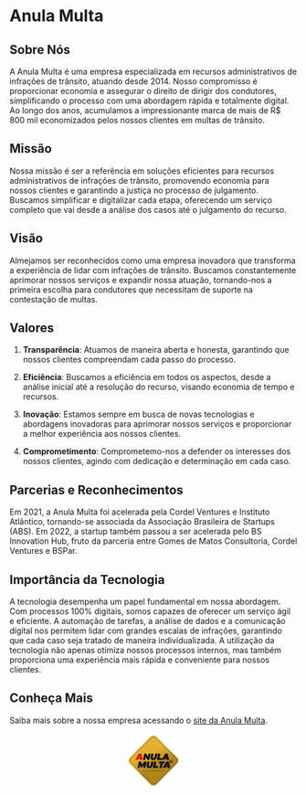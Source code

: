 
# Anula Multa

## Sobre Nós

A Anula Multa é uma empresa especializada em recursos administrativos de infrações de trânsito, atuando desde 2014. Nosso compromisso é proporcionar economia e assegurar o direito de dirigir dos condutores, simplificando o processo com uma abordagem rápida e totalmente digital. Ao longo dos anos, acumulamos a impressionante marca de mais de R$ 800 mil economizados pelos nossos clientes em multas de trânsito.

## Missão

Nossa missão é ser a referência em soluções eficientes para recursos administrativos de infrações de trânsito, promovendo economia para nossos clientes e garantindo a justiça no processo de julgamento. Buscamos simplificar e digitalizar cada etapa, oferecendo um serviço completo que vai desde a análise dos casos até o julgamento do recurso.

## Visão

Almejamos ser reconhecidos como uma empresa inovadora que transforma a experiência de lidar com infrações de trânsito. Buscamos constantemente aprimorar nossos serviços e expandir nossa atuação, tornando-nos a primeira escolha para condutores que necessitam de suporte na contestação de multas.

## Valores

1. **Transparência**: Atuamos de maneira aberta e honesta, garantindo que nossos clientes compreendam cada passo do processo.
  
2. **Eficiência**: Buscamos a eficiência em todos os aspectos, desde a análise inicial até a resolução do recurso, visando economia de tempo e recursos.

3. **Inovação**: Estamos sempre em busca de novas tecnologias e abordagens inovadoras para aprimorar nossos serviços e proporcionar a melhor experiência aos nossos clientes.

4. **Comprometimento**: Comprometemo-nos a defender os interesses dos nossos clientes, agindo com dedicação e determinação em cada caso.

## Parcerias e Reconhecimentos

Em 2021, a Anula Multa foi acelerada pela Cordel Ventures e Instituto Atlântico, tornando-se associada da Associação Brasileira de Startups (ABS). Em 2022, a startup também passou a ser acelerada pelo BS Innovation Hub, fruto da parceria entre Gomes de Matos Consultoria, Cordel Ventures e BSPar.

## Importância da Tecnologia

A tecnologia desempenha um papel fundamental em nossa abordagem. Com processos 100% digitais, somos capazes de oferecer um serviço ágil e eficiente. A automação de tarefas, a análise de dados e a comunicação digital nos permitem lidar com grandes escalas de infrações, garantindo que cada caso seja tratado de maneira individualizada. A utilização da tecnologia não apenas otimiza nossos processos internos, mas também proporciona uma experiência mais rápida e conveniente para nossos clientes.


## Conheça Mais

Saiba mais sobre a nossa empresa acessando o [site da Anula Multa](https://www.anulamulta.com.br/).

<div style="display: flex; flex-direction: row; justify-content: center; align-items: center;">
  <img src="https://github.com/anulamulta/.github/blob/main/profile/logo.png" alt="Logomarca da Anula Multa" height="96px" width="96px" style="margin: auto;">
</div>
